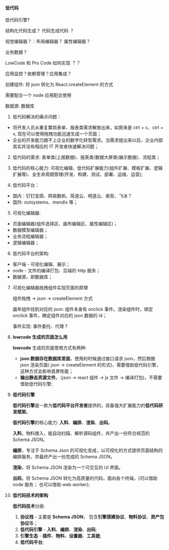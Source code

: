 #### 低代码

低代码引擎?

结构化代码生成？ 代码生成代码 ？

视觉编辑器？：布局编辑器？ 属性编辑器？

业务数据？

LowCode 和 Pro Code 如何实现 ？？



应用监控？依赖管理？应用集成？


创建组件: 将 json 转化为 React.createElement 的方式

需要配合一个 node 应用配合使用

数据源: 数据库



1. 低代码解决的痛点问题：
- 将开发人员从重复繁琐表单、报表类需求解放出来，如原来是 ctrl + c、ctrl + v, 现在可以使用拖拽功能迅速生成一个页面；
- 企业的开发能力跟不上企业的数字化转型需求。当需求提出来以后，企业内部其实并没有相应的 IT 开发者快速解决问题；

2. 低代码的需求: 表单类(上报数据)、报表类/数据大屏类(展示数据)、流程类；

3. 低代码的核心能力: 可视化编辑、低代码扩展能力(组件扩展、模板扩展、逻辑扩展等)、全生命周期管理(开发、构建、测试、部署、运维、运营);

4. 低代码平台：
- 国内：钉钉宜搭、网易数帆、简道云、明道云、奥哲、飞冰？
- 国外: outsystems、mendix 等；

5. 可视化编辑器: 
- 页面编辑器(组件选择区、画布编辑区、属性编辑区)；
- 数据模型编辑器；
- 业务流程编辑器；
- 逻辑编辑器；

6. 低代码平台的架构:
- 客户端 - 可视化编辑、展示；
- node - 文件的编译打包、后端的 http 服务；
- 数据源，即数据库；

7. 可视化编辑器拖拽组件实现页面的原理

    组件拖拽 -> json -> createElement 方式

    画布组件找到对应的 json: 组件本身有 onclick 事件。渲染组件时，绑定 onclick 事件，确定组件对应的 json 数据的 id；

    事件实现: 事件委托、代理 ?


8. **lowcode 生成的页面怎么用**

    **lowcode** 生成的页面使用方式有两种:
    - **json 数据存在数据库里面**，使用的时候通过接口请求 json，然后根据 json 渲染页面( json -> createElement 的形式)，需要借助低代码引擎，这种方式会影响首屏性能；
    - **输出静态资源文件**。（json -> react 组件 -> js 文件 -> 编译打包)，不需要借助低代码引擎;


9. **低代码引擎**

    **低代码引擎**是一款为**低代码平台开发者**提供的，具备强大扩展能力的**低代码研发框架**。

    **低代码引擎**的核心能力: **入料**、**编排**、**渲染**、**出码**。

    **入料**，物料接入，能自动扫描、解析源码组件，并产出一份符合规范的 Schema JSON。

    **编排**，专注于 Schema Json 的可视化变成，以可视化的方式提供页面结构的编排服务，并最终产出一份完成的 Schema JSON。

    **渲染**，将 Schema JSON 渲染为一个可交互的 UI 界面。

    **出码**，将 Schema JSON 转化为高质量的代码，面向各个终端，(可以借助 node 服务； 也可以借助 web worker);



10. **低代码技术的架构**

    **低代码技术**分层:
    1. **协议栈** - 主要是 **Schema JSON**， 包含**引擎搭建协议**、**物料协议**、**资产包协议**等；
    2. **低代码引擎** - **入料**、**编排**、**渲染**、**出码**;
    3. **引擎生态** - **插件**、**物料**、**设置器**、**工具链**;
    4. **低代码平台**;

    






